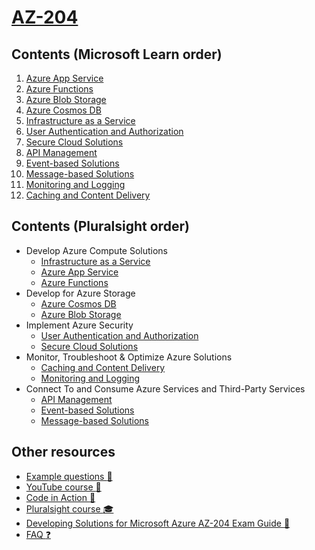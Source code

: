 # [AZ-204](https://learn.microsoft.com/en-us/certifications/exams/az-204)

## Contents (Microsoft Learn order)

1. [Azure App Service](./1-AzureAppService/README.md)
2. [Azure Functions](./2-AzureFunctions/README.md)
3. [Azure Blob Storage](./3-AzureBlobStorage/README.md)
4. [Azure Cosmos DB](./4-AzureCosmosDB/README.md)
5. [Infrastructure as a Service](./5-IaaS/README.md)
6. [User Authentication and Authorization](./6-Authentication-Authorization/README.md)
7. [Secure Cloud Solutions](./7-SecureCloudSolutions/README.md)
8. [API Management](./8-ApiManagement/README.md)
9. [Event-based Solutions](./9-EventBasedSolutions/README.md)
10. [Message-based Solutions](./10-MessageBasedSolutions/README.md)
11. [Monitoring and Logging](./11-Monitoring-Logging/README.md)
12. [Caching and Content Delivery](./12-Caching-ContentDelivery/README.md)

## Contents (Pluralsight order)

- Develop Azure Compute Solutions
  - [Infrastructure as a Service](./5-IaaS/README.md)
  - [Azure App Service](./1-AzureAppService/README.md)
  - [Azure Functions](./2-AzureFunctions/README.md)
- Develop for Azure Storage
  - [Azure Cosmos DB](./4-AzureCosmosDB/README.md)
  - [Azure Blob Storage](./3-AzureBlobStorage/README.md)
- Implement Azure Security
  - [User Authentication and Authorization](./6-Authentication-Authorization/README.md)
  - [Secure Cloud Solutions](./7-SecureCloudSolutions/README.md)
- Monitor, Troubleshoot & Optimize Azure Solutions
  - [Caching and Content Delivery](./12-Caching-ContentDelivery/README.md)
  - [Monitoring and Logging](./11-Monitoring-Logging/README.md)
- Connect To and Consume Azure Services and Third-Party Services
  - [API Management](./8-ApiManagement/README.md)
  - [Event-based Solutions](./9-EventBasedSolutions/README.md)
  - [Message-based Solutions](./10-MessageBasedSolutions/README.md)

## Other resources

- [Example questions :page_facing_up:](https://www.examtopics.com/exams/microsoft/az-204/)
- [YouTube course :movie_camera:](https://www.youtube.com/watch?v=jZx8PMQjobk&ab_channel=freeCodeCamp.org)
- [Code in Action :movie_camera:](https://www.youtube.com/playlist?list=PLeLcvrwLe185PwU5AVYVwc33O9wzKdb91)
- [Pluralsight course :mortar_board:](https://app.pluralsight.com/paths/certificate/developing-solutions-for-microsoft-azure-az-204)
- [Developing Solutions for Microsoft Azure AZ-204 Exam Guide :orange_book:](https://www.amazon.com.be/-/nl/Alex-Ivanov/dp/1803237066/ref=sr_1_1?crid=2CQO4GYPPY9HC&keywords=Developing+Solutions+for+Microsoft+Azure+AZ-204+Exam+Guide&qid=1673533791&sprefix=developing+solutions+for+microsoft+azure+az-204+exam+guide%2Caps%2C85&sr=8-1)
- [FAQ :question:](https://learn.microsoft.com/en-us/certifications/frequently-asked-questions)

